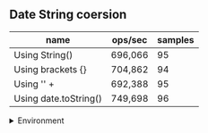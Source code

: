 ## Date String coersion

|name|ops/sec|samples|
|-|-|-|
|Using String()|696,066|95|
|Using brackets {}|704,862|94|
|Using '' + |692,388|95|
|Using date.toString()|749,698|96|


<details>
<summary>Environment</summary>

* __Machine:__ linux x64 | 2 vCPUs | 6.8GB Mem
* __Run:__ Tue Oct 10 2023 20:45:08 GMT+0000 (Coordinated Universal Time)
</details>

<!--
{"environment":{"platform":"linux","arch":"x64","cpus":2,"totalMemory":6.759754180908203},"benchmarks":"[{\"timeStamp\":1696970692525,\"currentTarget\":{\"0\":{\"name\":\"Using String()\",\"options\":{\"async\":false,\"defer\":false,\"delay\":0.005,\"initCount\":1,\"maxTime\":5,\"minSamples\":5,\"minTime\":0.05},\"async\":false,\"defer\":false,\"delay\":0.005,\"initCount\":1,\"maxTime\":5,\"minSamples\":5,\"minTime\":0.05,\"id\":1,\"stats\":{\"moe\":1.0708579477349236e-8,\"rme\":0.7453882673938045,\"sem\":5.463560957831243e-9,\"deviation\":5.32522050463086e-8,\"mean\":0.0000014366444906345253,\"sample\":[0.0000014351905411550705,0.0000014315354138244657,0.0000014430891314233742,0.0000014396159049567987,0.0000014382914108685766,0.00000142781207366985,0.0000014237192473851752,0.0000014240177069122328,0.0000014232727685025085,0.0000014184114345644717,0.000001431850222511976,0.0000014253306783072083,0.0000014418279996598543,0.0000014321280081634966,0.000001425061396298081,0.0000014177651577425664,0.0000014387354516851385,0.0000014299312055330369,0.0000014301381274979448,0.0000014270172623940588,0.0000014227143626520025,0.0000014278308058618443,0.0000014296789308086963,0.000001424517134839423,0.000001422121913886448,0.0000014212176932452734,0.0000014217534227160633,0.0000014280745485983163,0.0000014276550355735706,0.0000014201575441480767,0.0000014293458423020279,0.0000014279637192704205,0.0000014227325252067521,0.0000014308865979381444,0.0000014276209924096523,0.000001425907499716778,0.0000014255166251274499,0.0000014228854650504134,0.0000014335262829953552,0.0000014343844737736489,0.0000014268138099014388,0.0000014362735640648011,0.0000014289266738416224,0.0000014240127166647784,0.0000014253495525093464,0.0000014201239945621389,0.000001420769768890903,0.0000014295441259771155,0.0000014268817831652885,0.0000014300709187719497,0.0000014398648748159058,0.0000014272445338166987,0.0000014302411351535062,0.000001429091254106718,0.000001425046788263283,0.0000014261400532457233,0.000001429309334994902,0.0000014268962558060498,0.0000014289553075790188,0.000001423307777274272,0.0000014215489407499718,0.0000014224609436954797,0.0000014237439673728334,0.0000014223929704316302,0.0000014445214399003059,0.0000014331527132661153,0.0000014243670273025943,0.000001428530474679959,0.0000014409046108530643,0.0000014884611136286394,0.0000014911574430723916,0.000001430430922170613,0.0000014226422057324119,0.0000014271086722555795,0.0000014357981674726394,0.0000014278288227142898,0.0000014259114278442352,0.0000014348168321031645,0.0000019283820876106446,0.0000014275686490766664,0.0000014209652159158395,0.000001421593026215322,0.0000014364514295410197,0.0000014516124261191707,0.0000014264572268883799,0.0000014284412995532431,0.0000014343114290561556,0.0000014276241305208393,0.0000014229557201832268,0.0000014245872589492732,0.000001431848583385172,0.000001452772945767121,0.0000014434559463891874,0.0000014363444834021376,0.0000015339792738788667],\"variance\":2.8357973422940956e-15},\"times\":{\"cycle\":0.05080836905578062,\"elapsed\":5.549,\"period\":0.0000014366444906345253,\"timeStamp\":1696970686975},\"running\":false,\"count\":35366,\"cycles\":7,\"hz\":696066.428764383},\"1\":{\"name\":\"Using brackets {}\",\"options\":{\"async\":false,\"defer\":false,\"delay\":0.005,\"initCount\":1,\"maxTime\":5,\"minSamples\":5,\"minTime\":0.05},\"async\":false,\"defer\":false,\"delay\":0.005,\"initCount\":1,\"maxTime\":5,\"minSamples\":5,\"minTime\":0.05,\"id\":2,\"stats\":{\"moe\":3.1601419676856137e-9,\"rme\":0.22274630148785157,\"sem\":1.6123173304518437e-9,\"deviation\":1.563199649318934e-8,\"mean\":0.0000014187180422647627,\"sample\":[0.000001434353099344947,0.0000014263697962672744,0.0000014230459926752406,0.000001420363058228998,0.0000014242953648775225,0.0000014255792108612643,0.00000142099988686183,0.0000014246175364163484,0.0000014468381841323716,0.0000014204369961815869,0.0000014200042426813746,0.0000014331595813887709,0.0000014206972422571066,0.0000014191189082166597,0.0000014196874558054024,0.0000014296168442357968,0.0000014124040986141176,0.0000014202219379866755,0.0000014186504933516993,0.0000014215713040789362,0.0000014189316054310854,0.0000014175429117589181,0.0000014122045090377533,0.0000014109141764821634,0.0000014144562449048434,0.0000014167248474966969,0.0000014085865403536388,0.0000014155413656424815,0.0000014131687515812555,0.000001413801253759874,0.0000014114511286649987,0.0000014082548280999634,0.0000014168541590532146,0.0000014139895988530627,0.0000014079371714502573,0.0000014168738650099794,0.000001415293958901414,0.00000141126278357181,0.0000014071837629662946,0.0000014215235150254408,0.0000014354415989655076,0.0000014194966688218595,0.000001413317712872122,0.0000014152686869254772,0.0000014109366654485144,0.0000014133739352879993,0.0000014125502768953982,0.0000014192661569167628,0.000001419662524948697,0.0000014207616731790964,0.0000014101748517133781,0.0000014210793298288028,0.0000014199998594439602,0.0000014180404520282236,0.0000014175822674500323,0.000001412274758946392,0.0000014111727995951987,0.0000014101354679110562,0.0000014199942372023726,0.0000014172393107131812,0.0000014115438956511962,0.0000014108944986366063,0.000001406287015433053,0.000001418220098782062,0.0000014143136611101758,0.0000014125316270977157,0.000001420249087949711,0.000001555032497053376,0.000001411574647808273,0.0000014133819385979682,0.0000014151162934276251,0.0000014216382387607341,0.0000014177093506201942,0.0000014178777291350958,0.000001407171521580513,0.000001421885193915923,0.0000014180292978615927,0.0000014290750687545602,0.000001416884267834091,0.000001417639192905652,0.000001418702783858113,0.0000014155596901835325,0.0000014161237582084526,0.00000141422105292698,0.0000014181106808104619,0.000001421091008587304,0.0000014135699893360275,0.0000014079853510692035,0.0000014139965482404446,0.0000014142322781613066,0.0000014152622214738733,0.0000014128122579558849,0.0000014149619183925463,0.0000014135138631643935],\"variance\":2.443593143630839e-16},\"times\":{\"cycle\":0.05055459871806255,\"elapsed\":5.417,\"period\":0.0000014187180422647627,\"timeStamp\":1696970692538},\"running\":false,\"count\":35634,\"cycles\":3,\"hz\":704861.6921820883},\"2\":{\"name\":\"Using '' + \",\"options\":{\"async\":false,\"defer\":false,\"delay\":0.005,\"initCount\":1,\"maxTime\":5,\"minSamples\":5,\"minTime\":0.05},\"async\":false,\"defer\":false,\"delay\":0.005,\"initCount\":1,\"maxTime\":5,\"minSamples\":5,\"minTime\":0.05,\"id\":3,\"stats\":{\"moe\":1.1116858816836744e-8,\"rme\":0.7697180061710795,\"sem\":5.6718667432840536e-9,\"deviation\":5.5282518697951044e-8,\"mean\":0.0000014442768296582998,\"sample\":[0.0000014209732652192421,0.0000014259907194550874,0.0000014241970200085144,0.0000014197780332056196,0.0000014207855825173834,0.0000014210949340144742,0.0000014228659287640132,0.0000014310567617425854,0.0000014259086892488956,0.0000014324936841509006,0.0000014198051716324911,0.000001431819587628866,0.0000014182075030299613,0.0000014175000140928435,0.0000014139683192874657,0.000001428797006680008,0.0000014244281405902084,0.0000014249862171989064,0.0000014227933707263452,0.0000014183794075368529,0.000001420132613658784,0.000001433867668198089,0.0000014237827165365429,0.0000014105380647707095,0.0000014271002001183798,0.000001417359113841991,0.000001416837650441106,0.000001414241692268666,0.000001424955241128555,0.000001413063530539192,0.000001423424730122044,0.0000014201185208151299,0.0000014283319146537389,0.0000014376981594746186,0.0000014546182530511007,0.0000014537332224696298,0.0000014524084669804674,0.0000014586855041010174,0.0000014534147242030497,0.0000014542856619408664,0.0000014510273401166888,0.0000014503057865216043,0.0000014627612108571267,0.000001450311423659066,0.0000014475576538233884,0.000001444538938527016,0.0000014485920685475916,0.0000014584797485836693,0.0000014493361988782097,0.0000014508131570788354,0.0000014526424081851237,0.0000014455733532512192,0.000001433924039572705,0.0000014370526790495787,0.0000014333772372389302,0.0000014443867076298656,0.0000014300935764818625,0.0000014526734124411623,0.000001432562642690042,0.0000014415089207700328,0.0000014392596465514812,0.0000014324161053017279,0.0000014437609571859409,0.0000014299948983905974,0.0000014499929253924856,0.0000014417315876997661,0.0000019430574988021083,0.000001445195665041292,0.0000014402067138307169,0.0000014407563629189098,0.0000014249664872177908,0.0000014526593195975083,0.000001440973364525494,0.0000014456212689196426,0.0000014365481552467657,0.000001445280222103216,0.0000014405055103018687,0.0000014566842921164634,0.000001435496829110178,0.0000014414666422390708,0.0000014446206770202092,0.0000014393893288987851,0.0000014318467262324192,0.0000014341636461005102,0.0000014341974407395925,0.0000014348288283209787,0.0000014401869838496013,0.0000014782691733137914,0.0000014843179345528342,0.0000015061931283294343,0.0000014794586375038755,0.000001541577919332563,0.0000014464189238704585,0.0000014381773161588546,0.0000014241321908734743],\"variance\":3.056156873589307e-15},\"times\":{\"cycle\":0.05124149763944682,\"elapsed\":5.39,\"period\":0.0000014442768296582998,\"timeStamp\":1696970697955},\"running\":false,\"count\":35479,\"cycles\":5,\"hz\":692388.037711987},\"3\":{\"name\":\"Using date.toString()\",\"options\":{\"async\":false,\"defer\":false,\"delay\":0.005,\"initCount\":1,\"maxTime\":5,\"minSamples\":5,\"minTime\":0.05},\"async\":false,\"defer\":false,\"delay\":0.005,\"initCount\":1,\"maxTime\":5,\"minSamples\":5,\"minTime\":0.05,\"id\":4,\"stats\":{\"moe\":2.0893111306688115e-9,\"rme\":0.1566352727259203,\"sem\":1.065975066667761e-9,\"deviation\":1.0444379967461179e-8,\"mean\":0.0000013338701394063895,\"sample\":[0.0000013359974368459994,0.0000013335706626521933,0.0000013211863560732114,0.0000013339985209835458,0.0000013227446583736102,0.0000013303933919657714,0.000001327718774713977,0.0000013183550113354773,0.0000013386168081404545,0.0000013282908472610323,0.0000013405543839299837,0.0000013745349290873622,0.0000013847633784994991,0.0000013326010175568093,0.0000013375623451257448,0.0000013261423261454105,0.0000013457740812990983,0.0000013337615013376697,0.0000013241668677542885,0.0000013479514766825788,0.0000013322192204794628,0.0000013421679431359178,0.0000013288671247967267,0.0000013416407438493416,0.0000013315110161044957,0.0000013441298851177673,0.00000133275691129413,0.0000013426190788438335,0.0000013233931175575722,0.0000013236737659340083,0.0000013266507632586686,0.0000013206914966164822,0.0000013339188480302156,0.0000013230967318889996,0.0000013358099984262709,0.0000013290428841210724,0.0000013414807218171327,0.0000013231963751770445,0.000001340790903845145,0.0000013291162985888894,0.0000013410899386245607,0.0000013338585479725121,0.0000013456223312175419,0.0000013247937365577296,0.00000133874767874941,0.0000013231828935634476,0.0000013435601951424225,0.000001328509914494046,0.0000013410815191732675,0.0000013281794313591774,0.0000013396363111787233,0.0000013383720558149295,0.000001347830299533127,0.0000013247407543408698,0.000001339581230656245,0.000001322049651156691,0.0000013430408645019148,0.00000132901613072444,0.000001345983764360279,0.000001324040444840791,0.0000013355340450086555,0.0000013250161831820805,0.0000013351825788176047,0.0000013166831558516497,0.0000013323183916487436,0.0000013206201542254628,0.000001332391806116561,0.0000013228785081047056,0.0000013400900697686618,0.0000013254305985416777,0.0000013449922887268532,0.000001327945968630331,0.000001337039631747364,0.0000013268968158212244,0.00000132523385616115,0.0000013376533861406913,0.0000013315078948748886,0.000001341629727744846,0.0000013330055867387086,0.0000013425713423910193,0.0000013275840109111891,0.0000013411156428683838,0.0000013343800031474584,0.0000013480952106174265,0.00000132980299533127,0.0000013398330273304306,0.0000013256246655825421,0.000001336543880816241,0.0000013227656979489063,0.000001335631117872318,0.0000013198805014950426,0.0000013449582174893773,0.0000013259053401877984,0.0000013370370088653412,0.0000013235473167916908,0.0000013358304569060484],\"variance\":1.0908507290470437e-16},\"times\":{\"cycle\":0.050855132935008006,\"elapsed\":5.462,\"period\":0.0000013338701394063895,\"timeStamp\":1696970703345},\"running\":false,\"count\":38126,\"cycles\":6,\"hz\":749698.1681028025},\"options\":{},\"events\":{\"start\":[null],\"cycle\":[null,null],\"complete\":[null,null]},\"length\":4,\"running\":false},\"type\":\"cycle\",\"target\":{\"name\":\"Using String()\",\"options\":{\"async\":false,\"defer\":false,\"delay\":0.005,\"initCount\":1,\"maxTime\":5,\"minSamples\":5,\"minTime\":0.05},\"async\":false,\"defer\":false,\"delay\":0.005,\"initCount\":1,\"maxTime\":5,\"minSamples\":5,\"minTime\":0.05,\"id\":1,\"stats\":{\"moe\":1.0708579477349236e-8,\"rme\":0.7453882673938045,\"sem\":5.463560957831243e-9,\"deviation\":5.32522050463086e-8,\"mean\":0.0000014366444906345253,\"sample\":[0.0000014351905411550705,0.0000014315354138244657,0.0000014430891314233742,0.0000014396159049567987,0.0000014382914108685766,0.00000142781207366985,0.0000014237192473851752,0.0000014240177069122328,0.0000014232727685025085,0.0000014184114345644717,0.000001431850222511976,0.0000014253306783072083,0.0000014418279996598543,0.0000014321280081634966,0.000001425061396298081,0.0000014177651577425664,0.0000014387354516851385,0.0000014299312055330369,0.0000014301381274979448,0.0000014270172623940588,0.0000014227143626520025,0.0000014278308058618443,0.0000014296789308086963,0.000001424517134839423,0.000001422121913886448,0.0000014212176932452734,0.0000014217534227160633,0.0000014280745485983163,0.0000014276550355735706,0.0000014201575441480767,0.0000014293458423020279,0.0000014279637192704205,0.0000014227325252067521,0.0000014308865979381444,0.0000014276209924096523,0.000001425907499716778,0.0000014255166251274499,0.0000014228854650504134,0.0000014335262829953552,0.0000014343844737736489,0.0000014268138099014388,0.0000014362735640648011,0.0000014289266738416224,0.0000014240127166647784,0.0000014253495525093464,0.0000014201239945621389,0.000001420769768890903,0.0000014295441259771155,0.0000014268817831652885,0.0000014300709187719497,0.0000014398648748159058,0.0000014272445338166987,0.0000014302411351535062,0.000001429091254106718,0.000001425046788263283,0.0000014261400532457233,0.000001429309334994902,0.0000014268962558060498,0.0000014289553075790188,0.000001423307777274272,0.0000014215489407499718,0.0000014224609436954797,0.0000014237439673728334,0.0000014223929704316302,0.0000014445214399003059,0.0000014331527132661153,0.0000014243670273025943,0.000001428530474679959,0.0000014409046108530643,0.0000014884611136286394,0.0000014911574430723916,0.000001430430922170613,0.0000014226422057324119,0.0000014271086722555795,0.0000014357981674726394,0.0000014278288227142898,0.0000014259114278442352,0.0000014348168321031645,0.0000019283820876106446,0.0000014275686490766664,0.0000014209652159158395,0.000001421593026215322,0.0000014364514295410197,0.0000014516124261191707,0.0000014264572268883799,0.0000014284412995532431,0.0000014343114290561556,0.0000014276241305208393,0.0000014229557201832268,0.0000014245872589492732,0.000001431848583385172,0.000001452772945767121,0.0000014434559463891874,0.0000014363444834021376,0.0000015339792738788667],\"variance\":2.8357973422940956e-15},\"times\":{\"cycle\":0.05080836905578062,\"elapsed\":5.549,\"period\":0.0000014366444906345253,\"timeStamp\":1696970686975},\"running\":false,\"count\":35366,\"cycles\":7,\"hz\":696066.428764383},\"aborted\":false},{\"timeStamp\":1696970697955,\"currentTarget\":{\"0\":{\"name\":\"Using String()\",\"options\":{\"async\":false,\"defer\":false,\"delay\":0.005,\"initCount\":1,\"maxTime\":5,\"minSamples\":5,\"minTime\":0.05},\"async\":false,\"defer\":false,\"delay\":0.005,\"initCount\":1,\"maxTime\":5,\"minSamples\":5,\"minTime\":0.05,\"id\":1,\"stats\":{\"moe\":1.0708579477349236e-8,\"rme\":0.7453882673938045,\"sem\":5.463560957831243e-9,\"deviation\":5.32522050463086e-8,\"mean\":0.0000014366444906345253,\"sample\":[0.0000014351905411550705,0.0000014315354138244657,0.0000014430891314233742,0.0000014396159049567987,0.0000014382914108685766,0.00000142781207366985,0.0000014237192473851752,0.0000014240177069122328,0.0000014232727685025085,0.0000014184114345644717,0.000001431850222511976,0.0000014253306783072083,0.0000014418279996598543,0.0000014321280081634966,0.000001425061396298081,0.0000014177651577425664,0.0000014387354516851385,0.0000014299312055330369,0.0000014301381274979448,0.0000014270172623940588,0.0000014227143626520025,0.0000014278308058618443,0.0000014296789308086963,0.000001424517134839423,0.000001422121913886448,0.0000014212176932452734,0.0000014217534227160633,0.0000014280745485983163,0.0000014276550355735706,0.0000014201575441480767,0.0000014293458423020279,0.0000014279637192704205,0.0000014227325252067521,0.0000014308865979381444,0.0000014276209924096523,0.000001425907499716778,0.0000014255166251274499,0.0000014228854650504134,0.0000014335262829953552,0.0000014343844737736489,0.0000014268138099014388,0.0000014362735640648011,0.0000014289266738416224,0.0000014240127166647784,0.0000014253495525093464,0.0000014201239945621389,0.000001420769768890903,0.0000014295441259771155,0.0000014268817831652885,0.0000014300709187719497,0.0000014398648748159058,0.0000014272445338166987,0.0000014302411351535062,0.000001429091254106718,0.000001425046788263283,0.0000014261400532457233,0.000001429309334994902,0.0000014268962558060498,0.0000014289553075790188,0.000001423307777274272,0.0000014215489407499718,0.0000014224609436954797,0.0000014237439673728334,0.0000014223929704316302,0.0000014445214399003059,0.0000014331527132661153,0.0000014243670273025943,0.000001428530474679959,0.0000014409046108530643,0.0000014884611136286394,0.0000014911574430723916,0.000001430430922170613,0.0000014226422057324119,0.0000014271086722555795,0.0000014357981674726394,0.0000014278288227142898,0.0000014259114278442352,0.0000014348168321031645,0.0000019283820876106446,0.0000014275686490766664,0.0000014209652159158395,0.000001421593026215322,0.0000014364514295410197,0.0000014516124261191707,0.0000014264572268883799,0.0000014284412995532431,0.0000014343114290561556,0.0000014276241305208393,0.0000014229557201832268,0.0000014245872589492732,0.000001431848583385172,0.000001452772945767121,0.0000014434559463891874,0.0000014363444834021376,0.0000015339792738788667],\"variance\":2.8357973422940956e-15},\"times\":{\"cycle\":0.05080836905578062,\"elapsed\":5.549,\"period\":0.0000014366444906345253,\"timeStamp\":1696970686975},\"running\":false,\"count\":35366,\"cycles\":7,\"hz\":696066.428764383},\"1\":{\"name\":\"Using brackets {}\",\"options\":{\"async\":false,\"defer\":false,\"delay\":0.005,\"initCount\":1,\"maxTime\":5,\"minSamples\":5,\"minTime\":0.05},\"async\":false,\"defer\":false,\"delay\":0.005,\"initCount\":1,\"maxTime\":5,\"minSamples\":5,\"minTime\":0.05,\"id\":2,\"stats\":{\"moe\":3.1601419676856137e-9,\"rme\":0.22274630148785157,\"sem\":1.6123173304518437e-9,\"deviation\":1.563199649318934e-8,\"mean\":0.0000014187180422647627,\"sample\":[0.000001434353099344947,0.0000014263697962672744,0.0000014230459926752406,0.000001420363058228998,0.0000014242953648775225,0.0000014255792108612643,0.00000142099988686183,0.0000014246175364163484,0.0000014468381841323716,0.0000014204369961815869,0.0000014200042426813746,0.0000014331595813887709,0.0000014206972422571066,0.0000014191189082166597,0.0000014196874558054024,0.0000014296168442357968,0.0000014124040986141176,0.0000014202219379866755,0.0000014186504933516993,0.0000014215713040789362,0.0000014189316054310854,0.0000014175429117589181,0.0000014122045090377533,0.0000014109141764821634,0.0000014144562449048434,0.0000014167248474966969,0.0000014085865403536388,0.0000014155413656424815,0.0000014131687515812555,0.000001413801253759874,0.0000014114511286649987,0.0000014082548280999634,0.0000014168541590532146,0.0000014139895988530627,0.0000014079371714502573,0.0000014168738650099794,0.000001415293958901414,0.00000141126278357181,0.0000014071837629662946,0.0000014215235150254408,0.0000014354415989655076,0.0000014194966688218595,0.000001413317712872122,0.0000014152686869254772,0.0000014109366654485144,0.0000014133739352879993,0.0000014125502768953982,0.0000014192661569167628,0.000001419662524948697,0.0000014207616731790964,0.0000014101748517133781,0.0000014210793298288028,0.0000014199998594439602,0.0000014180404520282236,0.0000014175822674500323,0.000001412274758946392,0.0000014111727995951987,0.0000014101354679110562,0.0000014199942372023726,0.0000014172393107131812,0.0000014115438956511962,0.0000014108944986366063,0.000001406287015433053,0.000001418220098782062,0.0000014143136611101758,0.0000014125316270977157,0.000001420249087949711,0.000001555032497053376,0.000001411574647808273,0.0000014133819385979682,0.0000014151162934276251,0.0000014216382387607341,0.0000014177093506201942,0.0000014178777291350958,0.000001407171521580513,0.000001421885193915923,0.0000014180292978615927,0.0000014290750687545602,0.000001416884267834091,0.000001417639192905652,0.000001418702783858113,0.0000014155596901835325,0.0000014161237582084526,0.00000141422105292698,0.0000014181106808104619,0.000001421091008587304,0.0000014135699893360275,0.0000014079853510692035,0.0000014139965482404446,0.0000014142322781613066,0.0000014152622214738733,0.0000014128122579558849,0.0000014149619183925463,0.0000014135138631643935],\"variance\":2.443593143630839e-16},\"times\":{\"cycle\":0.05055459871806255,\"elapsed\":5.417,\"period\":0.0000014187180422647627,\"timeStamp\":1696970692538},\"running\":false,\"count\":35634,\"cycles\":3,\"hz\":704861.6921820883},\"2\":{\"name\":\"Using '' + \",\"options\":{\"async\":false,\"defer\":false,\"delay\":0.005,\"initCount\":1,\"maxTime\":5,\"minSamples\":5,\"minTime\":0.05},\"async\":false,\"defer\":false,\"delay\":0.005,\"initCount\":1,\"maxTime\":5,\"minSamples\":5,\"minTime\":0.05,\"id\":3,\"stats\":{\"moe\":1.1116858816836744e-8,\"rme\":0.7697180061710795,\"sem\":5.6718667432840536e-9,\"deviation\":5.5282518697951044e-8,\"mean\":0.0000014442768296582998,\"sample\":[0.0000014209732652192421,0.0000014259907194550874,0.0000014241970200085144,0.0000014197780332056196,0.0000014207855825173834,0.0000014210949340144742,0.0000014228659287640132,0.0000014310567617425854,0.0000014259086892488956,0.0000014324936841509006,0.0000014198051716324911,0.000001431819587628866,0.0000014182075030299613,0.0000014175000140928435,0.0000014139683192874657,0.000001428797006680008,0.0000014244281405902084,0.0000014249862171989064,0.0000014227933707263452,0.0000014183794075368529,0.000001420132613658784,0.000001433867668198089,0.0000014237827165365429,0.0000014105380647707095,0.0000014271002001183798,0.000001417359113841991,0.000001416837650441106,0.000001414241692268666,0.000001424955241128555,0.000001413063530539192,0.000001423424730122044,0.0000014201185208151299,0.0000014283319146537389,0.0000014376981594746186,0.0000014546182530511007,0.0000014537332224696298,0.0000014524084669804674,0.0000014586855041010174,0.0000014534147242030497,0.0000014542856619408664,0.0000014510273401166888,0.0000014503057865216043,0.0000014627612108571267,0.000001450311423659066,0.0000014475576538233884,0.000001444538938527016,0.0000014485920685475916,0.0000014584797485836693,0.0000014493361988782097,0.0000014508131570788354,0.0000014526424081851237,0.0000014455733532512192,0.000001433924039572705,0.0000014370526790495787,0.0000014333772372389302,0.0000014443867076298656,0.0000014300935764818625,0.0000014526734124411623,0.000001432562642690042,0.0000014415089207700328,0.0000014392596465514812,0.0000014324161053017279,0.0000014437609571859409,0.0000014299948983905974,0.0000014499929253924856,0.0000014417315876997661,0.0000019430574988021083,0.000001445195665041292,0.0000014402067138307169,0.0000014407563629189098,0.0000014249664872177908,0.0000014526593195975083,0.000001440973364525494,0.0000014456212689196426,0.0000014365481552467657,0.000001445280222103216,0.0000014405055103018687,0.0000014566842921164634,0.000001435496829110178,0.0000014414666422390708,0.0000014446206770202092,0.0000014393893288987851,0.0000014318467262324192,0.0000014341636461005102,0.0000014341974407395925,0.0000014348288283209787,0.0000014401869838496013,0.0000014782691733137914,0.0000014843179345528342,0.0000015061931283294343,0.0000014794586375038755,0.000001541577919332563,0.0000014464189238704585,0.0000014381773161588546,0.0000014241321908734743],\"variance\":3.056156873589307e-15},\"times\":{\"cycle\":0.05124149763944682,\"elapsed\":5.39,\"period\":0.0000014442768296582998,\"timeStamp\":1696970697955},\"running\":false,\"count\":35479,\"cycles\":5,\"hz\":692388.037711987},\"3\":{\"name\":\"Using date.toString()\",\"options\":{\"async\":false,\"defer\":false,\"delay\":0.005,\"initCount\":1,\"maxTime\":5,\"minSamples\":5,\"minTime\":0.05},\"async\":false,\"defer\":false,\"delay\":0.005,\"initCount\":1,\"maxTime\":5,\"minSamples\":5,\"minTime\":0.05,\"id\":4,\"stats\":{\"moe\":2.0893111306688115e-9,\"rme\":0.1566352727259203,\"sem\":1.065975066667761e-9,\"deviation\":1.0444379967461179e-8,\"mean\":0.0000013338701394063895,\"sample\":[0.0000013359974368459994,0.0000013335706626521933,0.0000013211863560732114,0.0000013339985209835458,0.0000013227446583736102,0.0000013303933919657714,0.000001327718774713977,0.0000013183550113354773,0.0000013386168081404545,0.0000013282908472610323,0.0000013405543839299837,0.0000013745349290873622,0.0000013847633784994991,0.0000013326010175568093,0.0000013375623451257448,0.0000013261423261454105,0.0000013457740812990983,0.0000013337615013376697,0.0000013241668677542885,0.0000013479514766825788,0.0000013322192204794628,0.0000013421679431359178,0.0000013288671247967267,0.0000013416407438493416,0.0000013315110161044957,0.0000013441298851177673,0.00000133275691129413,0.0000013426190788438335,0.0000013233931175575722,0.0000013236737659340083,0.0000013266507632586686,0.0000013206914966164822,0.0000013339188480302156,0.0000013230967318889996,0.0000013358099984262709,0.0000013290428841210724,0.0000013414807218171327,0.0000013231963751770445,0.000001340790903845145,0.0000013291162985888894,0.0000013410899386245607,0.0000013338585479725121,0.0000013456223312175419,0.0000013247937365577296,0.00000133874767874941,0.0000013231828935634476,0.0000013435601951424225,0.000001328509914494046,0.0000013410815191732675,0.0000013281794313591774,0.0000013396363111787233,0.0000013383720558149295,0.000001347830299533127,0.0000013247407543408698,0.000001339581230656245,0.000001322049651156691,0.0000013430408645019148,0.00000132901613072444,0.000001345983764360279,0.000001324040444840791,0.0000013355340450086555,0.0000013250161831820805,0.0000013351825788176047,0.0000013166831558516497,0.0000013323183916487436,0.0000013206201542254628,0.000001332391806116561,0.0000013228785081047056,0.0000013400900697686618,0.0000013254305985416777,0.0000013449922887268532,0.000001327945968630331,0.000001337039631747364,0.0000013268968158212244,0.00000132523385616115,0.0000013376533861406913,0.0000013315078948748886,0.000001341629727744846,0.0000013330055867387086,0.0000013425713423910193,0.0000013275840109111891,0.0000013411156428683838,0.0000013343800031474584,0.0000013480952106174265,0.00000132980299533127,0.0000013398330273304306,0.0000013256246655825421,0.000001336543880816241,0.0000013227656979489063,0.000001335631117872318,0.0000013198805014950426,0.0000013449582174893773,0.0000013259053401877984,0.0000013370370088653412,0.0000013235473167916908,0.0000013358304569060484],\"variance\":1.0908507290470437e-16},\"times\":{\"cycle\":0.050855132935008006,\"elapsed\":5.462,\"period\":0.0000013338701394063895,\"timeStamp\":1696970703345},\"running\":false,\"count\":38126,\"cycles\":6,\"hz\":749698.1681028025},\"options\":{},\"events\":{\"start\":[null],\"cycle\":[null,null],\"complete\":[null,null]},\"length\":4,\"running\":false},\"type\":\"cycle\",\"target\":{\"name\":\"Using brackets {}\",\"options\":{\"async\":false,\"defer\":false,\"delay\":0.005,\"initCount\":1,\"maxTime\":5,\"minSamples\":5,\"minTime\":0.05},\"async\":false,\"defer\":false,\"delay\":0.005,\"initCount\":1,\"maxTime\":5,\"minSamples\":5,\"minTime\":0.05,\"id\":2,\"stats\":{\"moe\":3.1601419676856137e-9,\"rme\":0.22274630148785157,\"sem\":1.6123173304518437e-9,\"deviation\":1.563199649318934e-8,\"mean\":0.0000014187180422647627,\"sample\":[0.000001434353099344947,0.0000014263697962672744,0.0000014230459926752406,0.000001420363058228998,0.0000014242953648775225,0.0000014255792108612643,0.00000142099988686183,0.0000014246175364163484,0.0000014468381841323716,0.0000014204369961815869,0.0000014200042426813746,0.0000014331595813887709,0.0000014206972422571066,0.0000014191189082166597,0.0000014196874558054024,0.0000014296168442357968,0.0000014124040986141176,0.0000014202219379866755,0.0000014186504933516993,0.0000014215713040789362,0.0000014189316054310854,0.0000014175429117589181,0.0000014122045090377533,0.0000014109141764821634,0.0000014144562449048434,0.0000014167248474966969,0.0000014085865403536388,0.0000014155413656424815,0.0000014131687515812555,0.000001413801253759874,0.0000014114511286649987,0.0000014082548280999634,0.0000014168541590532146,0.0000014139895988530627,0.0000014079371714502573,0.0000014168738650099794,0.000001415293958901414,0.00000141126278357181,0.0000014071837629662946,0.0000014215235150254408,0.0000014354415989655076,0.0000014194966688218595,0.000001413317712872122,0.0000014152686869254772,0.0000014109366654485144,0.0000014133739352879993,0.0000014125502768953982,0.0000014192661569167628,0.000001419662524948697,0.0000014207616731790964,0.0000014101748517133781,0.0000014210793298288028,0.0000014199998594439602,0.0000014180404520282236,0.0000014175822674500323,0.000001412274758946392,0.0000014111727995951987,0.0000014101354679110562,0.0000014199942372023726,0.0000014172393107131812,0.0000014115438956511962,0.0000014108944986366063,0.000001406287015433053,0.000001418220098782062,0.0000014143136611101758,0.0000014125316270977157,0.000001420249087949711,0.000001555032497053376,0.000001411574647808273,0.0000014133819385979682,0.0000014151162934276251,0.0000014216382387607341,0.0000014177093506201942,0.0000014178777291350958,0.000001407171521580513,0.000001421885193915923,0.0000014180292978615927,0.0000014290750687545602,0.000001416884267834091,0.000001417639192905652,0.000001418702783858113,0.0000014155596901835325,0.0000014161237582084526,0.00000141422105292698,0.0000014181106808104619,0.000001421091008587304,0.0000014135699893360275,0.0000014079853510692035,0.0000014139965482404446,0.0000014142322781613066,0.0000014152622214738733,0.0000014128122579558849,0.0000014149619183925463,0.0000014135138631643935],\"variance\":2.443593143630839e-16},\"times\":{\"cycle\":0.05055459871806255,\"elapsed\":5.417,\"period\":0.0000014187180422647627,\"timeStamp\":1696970692538},\"running\":false,\"count\":35634,\"cycles\":3,\"hz\":704861.6921820883},\"aborted\":false},{\"timeStamp\":1696970703345,\"currentTarget\":{\"0\":{\"name\":\"Using String()\",\"options\":{\"async\":false,\"defer\":false,\"delay\":0.005,\"initCount\":1,\"maxTime\":5,\"minSamples\":5,\"minTime\":0.05},\"async\":false,\"defer\":false,\"delay\":0.005,\"initCount\":1,\"maxTime\":5,\"minSamples\":5,\"minTime\":0.05,\"id\":1,\"stats\":{\"moe\":1.0708579477349236e-8,\"rme\":0.7453882673938045,\"sem\":5.463560957831243e-9,\"deviation\":5.32522050463086e-8,\"mean\":0.0000014366444906345253,\"sample\":[0.0000014351905411550705,0.0000014315354138244657,0.0000014430891314233742,0.0000014396159049567987,0.0000014382914108685766,0.00000142781207366985,0.0000014237192473851752,0.0000014240177069122328,0.0000014232727685025085,0.0000014184114345644717,0.000001431850222511976,0.0000014253306783072083,0.0000014418279996598543,0.0000014321280081634966,0.000001425061396298081,0.0000014177651577425664,0.0000014387354516851385,0.0000014299312055330369,0.0000014301381274979448,0.0000014270172623940588,0.0000014227143626520025,0.0000014278308058618443,0.0000014296789308086963,0.000001424517134839423,0.000001422121913886448,0.0000014212176932452734,0.0000014217534227160633,0.0000014280745485983163,0.0000014276550355735706,0.0000014201575441480767,0.0000014293458423020279,0.0000014279637192704205,0.0000014227325252067521,0.0000014308865979381444,0.0000014276209924096523,0.000001425907499716778,0.0000014255166251274499,0.0000014228854650504134,0.0000014335262829953552,0.0000014343844737736489,0.0000014268138099014388,0.0000014362735640648011,0.0000014289266738416224,0.0000014240127166647784,0.0000014253495525093464,0.0000014201239945621389,0.000001420769768890903,0.0000014295441259771155,0.0000014268817831652885,0.0000014300709187719497,0.0000014398648748159058,0.0000014272445338166987,0.0000014302411351535062,0.000001429091254106718,0.000001425046788263283,0.0000014261400532457233,0.000001429309334994902,0.0000014268962558060498,0.0000014289553075790188,0.000001423307777274272,0.0000014215489407499718,0.0000014224609436954797,0.0000014237439673728334,0.0000014223929704316302,0.0000014445214399003059,0.0000014331527132661153,0.0000014243670273025943,0.000001428530474679959,0.0000014409046108530643,0.0000014884611136286394,0.0000014911574430723916,0.000001430430922170613,0.0000014226422057324119,0.0000014271086722555795,0.0000014357981674726394,0.0000014278288227142898,0.0000014259114278442352,0.0000014348168321031645,0.0000019283820876106446,0.0000014275686490766664,0.0000014209652159158395,0.000001421593026215322,0.0000014364514295410197,0.0000014516124261191707,0.0000014264572268883799,0.0000014284412995532431,0.0000014343114290561556,0.0000014276241305208393,0.0000014229557201832268,0.0000014245872589492732,0.000001431848583385172,0.000001452772945767121,0.0000014434559463891874,0.0000014363444834021376,0.0000015339792738788667],\"variance\":2.8357973422940956e-15},\"times\":{\"cycle\":0.05080836905578062,\"elapsed\":5.549,\"period\":0.0000014366444906345253,\"timeStamp\":1696970686975},\"running\":false,\"count\":35366,\"cycles\":7,\"hz\":696066.428764383},\"1\":{\"name\":\"Using brackets {}\",\"options\":{\"async\":false,\"defer\":false,\"delay\":0.005,\"initCount\":1,\"maxTime\":5,\"minSamples\":5,\"minTime\":0.05},\"async\":false,\"defer\":false,\"delay\":0.005,\"initCount\":1,\"maxTime\":5,\"minSamples\":5,\"minTime\":0.05,\"id\":2,\"stats\":{\"moe\":3.1601419676856137e-9,\"rme\":0.22274630148785157,\"sem\":1.6123173304518437e-9,\"deviation\":1.563199649318934e-8,\"mean\":0.0000014187180422647627,\"sample\":[0.000001434353099344947,0.0000014263697962672744,0.0000014230459926752406,0.000001420363058228998,0.0000014242953648775225,0.0000014255792108612643,0.00000142099988686183,0.0000014246175364163484,0.0000014468381841323716,0.0000014204369961815869,0.0000014200042426813746,0.0000014331595813887709,0.0000014206972422571066,0.0000014191189082166597,0.0000014196874558054024,0.0000014296168442357968,0.0000014124040986141176,0.0000014202219379866755,0.0000014186504933516993,0.0000014215713040789362,0.0000014189316054310854,0.0000014175429117589181,0.0000014122045090377533,0.0000014109141764821634,0.0000014144562449048434,0.0000014167248474966969,0.0000014085865403536388,0.0000014155413656424815,0.0000014131687515812555,0.000001413801253759874,0.0000014114511286649987,0.0000014082548280999634,0.0000014168541590532146,0.0000014139895988530627,0.0000014079371714502573,0.0000014168738650099794,0.000001415293958901414,0.00000141126278357181,0.0000014071837629662946,0.0000014215235150254408,0.0000014354415989655076,0.0000014194966688218595,0.000001413317712872122,0.0000014152686869254772,0.0000014109366654485144,0.0000014133739352879993,0.0000014125502768953982,0.0000014192661569167628,0.000001419662524948697,0.0000014207616731790964,0.0000014101748517133781,0.0000014210793298288028,0.0000014199998594439602,0.0000014180404520282236,0.0000014175822674500323,0.000001412274758946392,0.0000014111727995951987,0.0000014101354679110562,0.0000014199942372023726,0.0000014172393107131812,0.0000014115438956511962,0.0000014108944986366063,0.000001406287015433053,0.000001418220098782062,0.0000014143136611101758,0.0000014125316270977157,0.000001420249087949711,0.000001555032497053376,0.000001411574647808273,0.0000014133819385979682,0.0000014151162934276251,0.0000014216382387607341,0.0000014177093506201942,0.0000014178777291350958,0.000001407171521580513,0.000001421885193915923,0.0000014180292978615927,0.0000014290750687545602,0.000001416884267834091,0.000001417639192905652,0.000001418702783858113,0.0000014155596901835325,0.0000014161237582084526,0.00000141422105292698,0.0000014181106808104619,0.000001421091008587304,0.0000014135699893360275,0.0000014079853510692035,0.0000014139965482404446,0.0000014142322781613066,0.0000014152622214738733,0.0000014128122579558849,0.0000014149619183925463,0.0000014135138631643935],\"variance\":2.443593143630839e-16},\"times\":{\"cycle\":0.05055459871806255,\"elapsed\":5.417,\"period\":0.0000014187180422647627,\"timeStamp\":1696970692538},\"running\":false,\"count\":35634,\"cycles\":3,\"hz\":704861.6921820883},\"2\":{\"name\":\"Using '' + \",\"options\":{\"async\":false,\"defer\":false,\"delay\":0.005,\"initCount\":1,\"maxTime\":5,\"minSamples\":5,\"minTime\":0.05},\"async\":false,\"defer\":false,\"delay\":0.005,\"initCount\":1,\"maxTime\":5,\"minSamples\":5,\"minTime\":0.05,\"id\":3,\"stats\":{\"moe\":1.1116858816836744e-8,\"rme\":0.7697180061710795,\"sem\":5.6718667432840536e-9,\"deviation\":5.5282518697951044e-8,\"mean\":0.0000014442768296582998,\"sample\":[0.0000014209732652192421,0.0000014259907194550874,0.0000014241970200085144,0.0000014197780332056196,0.0000014207855825173834,0.0000014210949340144742,0.0000014228659287640132,0.0000014310567617425854,0.0000014259086892488956,0.0000014324936841509006,0.0000014198051716324911,0.000001431819587628866,0.0000014182075030299613,0.0000014175000140928435,0.0000014139683192874657,0.000001428797006680008,0.0000014244281405902084,0.0000014249862171989064,0.0000014227933707263452,0.0000014183794075368529,0.000001420132613658784,0.000001433867668198089,0.0000014237827165365429,0.0000014105380647707095,0.0000014271002001183798,0.000001417359113841991,0.000001416837650441106,0.000001414241692268666,0.000001424955241128555,0.000001413063530539192,0.000001423424730122044,0.0000014201185208151299,0.0000014283319146537389,0.0000014376981594746186,0.0000014546182530511007,0.0000014537332224696298,0.0000014524084669804674,0.0000014586855041010174,0.0000014534147242030497,0.0000014542856619408664,0.0000014510273401166888,0.0000014503057865216043,0.0000014627612108571267,0.000001450311423659066,0.0000014475576538233884,0.000001444538938527016,0.0000014485920685475916,0.0000014584797485836693,0.0000014493361988782097,0.0000014508131570788354,0.0000014526424081851237,0.0000014455733532512192,0.000001433924039572705,0.0000014370526790495787,0.0000014333772372389302,0.0000014443867076298656,0.0000014300935764818625,0.0000014526734124411623,0.000001432562642690042,0.0000014415089207700328,0.0000014392596465514812,0.0000014324161053017279,0.0000014437609571859409,0.0000014299948983905974,0.0000014499929253924856,0.0000014417315876997661,0.0000019430574988021083,0.000001445195665041292,0.0000014402067138307169,0.0000014407563629189098,0.0000014249664872177908,0.0000014526593195975083,0.000001440973364525494,0.0000014456212689196426,0.0000014365481552467657,0.000001445280222103216,0.0000014405055103018687,0.0000014566842921164634,0.000001435496829110178,0.0000014414666422390708,0.0000014446206770202092,0.0000014393893288987851,0.0000014318467262324192,0.0000014341636461005102,0.0000014341974407395925,0.0000014348288283209787,0.0000014401869838496013,0.0000014782691733137914,0.0000014843179345528342,0.0000015061931283294343,0.0000014794586375038755,0.000001541577919332563,0.0000014464189238704585,0.0000014381773161588546,0.0000014241321908734743],\"variance\":3.056156873589307e-15},\"times\":{\"cycle\":0.05124149763944682,\"elapsed\":5.39,\"period\":0.0000014442768296582998,\"timeStamp\":1696970697955},\"running\":false,\"count\":35479,\"cycles\":5,\"hz\":692388.037711987},\"3\":{\"name\":\"Using date.toString()\",\"options\":{\"async\":false,\"defer\":false,\"delay\":0.005,\"initCount\":1,\"maxTime\":5,\"minSamples\":5,\"minTime\":0.05},\"async\":false,\"defer\":false,\"delay\":0.005,\"initCount\":1,\"maxTime\":5,\"minSamples\":5,\"minTime\":0.05,\"id\":4,\"stats\":{\"moe\":2.0893111306688115e-9,\"rme\":0.1566352727259203,\"sem\":1.065975066667761e-9,\"deviation\":1.0444379967461179e-8,\"mean\":0.0000013338701394063895,\"sample\":[0.0000013359974368459994,0.0000013335706626521933,0.0000013211863560732114,0.0000013339985209835458,0.0000013227446583736102,0.0000013303933919657714,0.000001327718774713977,0.0000013183550113354773,0.0000013386168081404545,0.0000013282908472610323,0.0000013405543839299837,0.0000013745349290873622,0.0000013847633784994991,0.0000013326010175568093,0.0000013375623451257448,0.0000013261423261454105,0.0000013457740812990983,0.0000013337615013376697,0.0000013241668677542885,0.0000013479514766825788,0.0000013322192204794628,0.0000013421679431359178,0.0000013288671247967267,0.0000013416407438493416,0.0000013315110161044957,0.0000013441298851177673,0.00000133275691129413,0.0000013426190788438335,0.0000013233931175575722,0.0000013236737659340083,0.0000013266507632586686,0.0000013206914966164822,0.0000013339188480302156,0.0000013230967318889996,0.0000013358099984262709,0.0000013290428841210724,0.0000013414807218171327,0.0000013231963751770445,0.000001340790903845145,0.0000013291162985888894,0.0000013410899386245607,0.0000013338585479725121,0.0000013456223312175419,0.0000013247937365577296,0.00000133874767874941,0.0000013231828935634476,0.0000013435601951424225,0.000001328509914494046,0.0000013410815191732675,0.0000013281794313591774,0.0000013396363111787233,0.0000013383720558149295,0.000001347830299533127,0.0000013247407543408698,0.000001339581230656245,0.000001322049651156691,0.0000013430408645019148,0.00000132901613072444,0.000001345983764360279,0.000001324040444840791,0.0000013355340450086555,0.0000013250161831820805,0.0000013351825788176047,0.0000013166831558516497,0.0000013323183916487436,0.0000013206201542254628,0.000001332391806116561,0.0000013228785081047056,0.0000013400900697686618,0.0000013254305985416777,0.0000013449922887268532,0.000001327945968630331,0.000001337039631747364,0.0000013268968158212244,0.00000132523385616115,0.0000013376533861406913,0.0000013315078948748886,0.000001341629727744846,0.0000013330055867387086,0.0000013425713423910193,0.0000013275840109111891,0.0000013411156428683838,0.0000013343800031474584,0.0000013480952106174265,0.00000132980299533127,0.0000013398330273304306,0.0000013256246655825421,0.000001336543880816241,0.0000013227656979489063,0.000001335631117872318,0.0000013198805014950426,0.0000013449582174893773,0.0000013259053401877984,0.0000013370370088653412,0.0000013235473167916908,0.0000013358304569060484],\"variance\":1.0908507290470437e-16},\"times\":{\"cycle\":0.050855132935008006,\"elapsed\":5.462,\"period\":0.0000013338701394063895,\"timeStamp\":1696970703345},\"running\":false,\"count\":38126,\"cycles\":6,\"hz\":749698.1681028025},\"options\":{},\"events\":{\"start\":[null],\"cycle\":[null,null],\"complete\":[null,null]},\"length\":4,\"running\":false},\"type\":\"cycle\",\"target\":{\"name\":\"Using '' + \",\"options\":{\"async\":false,\"defer\":false,\"delay\":0.005,\"initCount\":1,\"maxTime\":5,\"minSamples\":5,\"minTime\":0.05},\"async\":false,\"defer\":false,\"delay\":0.005,\"initCount\":1,\"maxTime\":5,\"minSamples\":5,\"minTime\":0.05,\"id\":3,\"stats\":{\"moe\":1.1116858816836744e-8,\"rme\":0.7697180061710795,\"sem\":5.6718667432840536e-9,\"deviation\":5.5282518697951044e-8,\"mean\":0.0000014442768296582998,\"sample\":[0.0000014209732652192421,0.0000014259907194550874,0.0000014241970200085144,0.0000014197780332056196,0.0000014207855825173834,0.0000014210949340144742,0.0000014228659287640132,0.0000014310567617425854,0.0000014259086892488956,0.0000014324936841509006,0.0000014198051716324911,0.000001431819587628866,0.0000014182075030299613,0.0000014175000140928435,0.0000014139683192874657,0.000001428797006680008,0.0000014244281405902084,0.0000014249862171989064,0.0000014227933707263452,0.0000014183794075368529,0.000001420132613658784,0.000001433867668198089,0.0000014237827165365429,0.0000014105380647707095,0.0000014271002001183798,0.000001417359113841991,0.000001416837650441106,0.000001414241692268666,0.000001424955241128555,0.000001413063530539192,0.000001423424730122044,0.0000014201185208151299,0.0000014283319146537389,0.0000014376981594746186,0.0000014546182530511007,0.0000014537332224696298,0.0000014524084669804674,0.0000014586855041010174,0.0000014534147242030497,0.0000014542856619408664,0.0000014510273401166888,0.0000014503057865216043,0.0000014627612108571267,0.000001450311423659066,0.0000014475576538233884,0.000001444538938527016,0.0000014485920685475916,0.0000014584797485836693,0.0000014493361988782097,0.0000014508131570788354,0.0000014526424081851237,0.0000014455733532512192,0.000001433924039572705,0.0000014370526790495787,0.0000014333772372389302,0.0000014443867076298656,0.0000014300935764818625,0.0000014526734124411623,0.000001432562642690042,0.0000014415089207700328,0.0000014392596465514812,0.0000014324161053017279,0.0000014437609571859409,0.0000014299948983905974,0.0000014499929253924856,0.0000014417315876997661,0.0000019430574988021083,0.000001445195665041292,0.0000014402067138307169,0.0000014407563629189098,0.0000014249664872177908,0.0000014526593195975083,0.000001440973364525494,0.0000014456212689196426,0.0000014365481552467657,0.000001445280222103216,0.0000014405055103018687,0.0000014566842921164634,0.000001435496829110178,0.0000014414666422390708,0.0000014446206770202092,0.0000014393893288987851,0.0000014318467262324192,0.0000014341636461005102,0.0000014341974407395925,0.0000014348288283209787,0.0000014401869838496013,0.0000014782691733137914,0.0000014843179345528342,0.0000015061931283294343,0.0000014794586375038755,0.000001541577919332563,0.0000014464189238704585,0.0000014381773161588546,0.0000014241321908734743],\"variance\":3.056156873589307e-15},\"times\":{\"cycle\":0.05124149763944682,\"elapsed\":5.39,\"period\":0.0000014442768296582998,\"timeStamp\":1696970697955},\"running\":false,\"count\":35479,\"cycles\":5,\"hz\":692388.037711987},\"aborted\":false},{\"timeStamp\":1696970708807,\"currentTarget\":{\"0\":{\"name\":\"Using String()\",\"options\":{\"async\":false,\"defer\":false,\"delay\":0.005,\"initCount\":1,\"maxTime\":5,\"minSamples\":5,\"minTime\":0.05},\"async\":false,\"defer\":false,\"delay\":0.005,\"initCount\":1,\"maxTime\":5,\"minSamples\":5,\"minTime\":0.05,\"id\":1,\"stats\":{\"moe\":1.0708579477349236e-8,\"rme\":0.7453882673938045,\"sem\":5.463560957831243e-9,\"deviation\":5.32522050463086e-8,\"mean\":0.0000014366444906345253,\"sample\":[0.0000014351905411550705,0.0000014315354138244657,0.0000014430891314233742,0.0000014396159049567987,0.0000014382914108685766,0.00000142781207366985,0.0000014237192473851752,0.0000014240177069122328,0.0000014232727685025085,0.0000014184114345644717,0.000001431850222511976,0.0000014253306783072083,0.0000014418279996598543,0.0000014321280081634966,0.000001425061396298081,0.0000014177651577425664,0.0000014387354516851385,0.0000014299312055330369,0.0000014301381274979448,0.0000014270172623940588,0.0000014227143626520025,0.0000014278308058618443,0.0000014296789308086963,0.000001424517134839423,0.000001422121913886448,0.0000014212176932452734,0.0000014217534227160633,0.0000014280745485983163,0.0000014276550355735706,0.0000014201575441480767,0.0000014293458423020279,0.0000014279637192704205,0.0000014227325252067521,0.0000014308865979381444,0.0000014276209924096523,0.000001425907499716778,0.0000014255166251274499,0.0000014228854650504134,0.0000014335262829953552,0.0000014343844737736489,0.0000014268138099014388,0.0000014362735640648011,0.0000014289266738416224,0.0000014240127166647784,0.0000014253495525093464,0.0000014201239945621389,0.000001420769768890903,0.0000014295441259771155,0.0000014268817831652885,0.0000014300709187719497,0.0000014398648748159058,0.0000014272445338166987,0.0000014302411351535062,0.000001429091254106718,0.000001425046788263283,0.0000014261400532457233,0.000001429309334994902,0.0000014268962558060498,0.0000014289553075790188,0.000001423307777274272,0.0000014215489407499718,0.0000014224609436954797,0.0000014237439673728334,0.0000014223929704316302,0.0000014445214399003059,0.0000014331527132661153,0.0000014243670273025943,0.000001428530474679959,0.0000014409046108530643,0.0000014884611136286394,0.0000014911574430723916,0.000001430430922170613,0.0000014226422057324119,0.0000014271086722555795,0.0000014357981674726394,0.0000014278288227142898,0.0000014259114278442352,0.0000014348168321031645,0.0000019283820876106446,0.0000014275686490766664,0.0000014209652159158395,0.000001421593026215322,0.0000014364514295410197,0.0000014516124261191707,0.0000014264572268883799,0.0000014284412995532431,0.0000014343114290561556,0.0000014276241305208393,0.0000014229557201832268,0.0000014245872589492732,0.000001431848583385172,0.000001452772945767121,0.0000014434559463891874,0.0000014363444834021376,0.0000015339792738788667],\"variance\":2.8357973422940956e-15},\"times\":{\"cycle\":0.05080836905578062,\"elapsed\":5.549,\"period\":0.0000014366444906345253,\"timeStamp\":1696970686975},\"running\":false,\"count\":35366,\"cycles\":7,\"hz\":696066.428764383},\"1\":{\"name\":\"Using brackets {}\",\"options\":{\"async\":false,\"defer\":false,\"delay\":0.005,\"initCount\":1,\"maxTime\":5,\"minSamples\":5,\"minTime\":0.05},\"async\":false,\"defer\":false,\"delay\":0.005,\"initCount\":1,\"maxTime\":5,\"minSamples\":5,\"minTime\":0.05,\"id\":2,\"stats\":{\"moe\":3.1601419676856137e-9,\"rme\":0.22274630148785157,\"sem\":1.6123173304518437e-9,\"deviation\":1.563199649318934e-8,\"mean\":0.0000014187180422647627,\"sample\":[0.000001434353099344947,0.0000014263697962672744,0.0000014230459926752406,0.000001420363058228998,0.0000014242953648775225,0.0000014255792108612643,0.00000142099988686183,0.0000014246175364163484,0.0000014468381841323716,0.0000014204369961815869,0.0000014200042426813746,0.0000014331595813887709,0.0000014206972422571066,0.0000014191189082166597,0.0000014196874558054024,0.0000014296168442357968,0.0000014124040986141176,0.0000014202219379866755,0.0000014186504933516993,0.0000014215713040789362,0.0000014189316054310854,0.0000014175429117589181,0.0000014122045090377533,0.0000014109141764821634,0.0000014144562449048434,0.0000014167248474966969,0.0000014085865403536388,0.0000014155413656424815,0.0000014131687515812555,0.000001413801253759874,0.0000014114511286649987,0.0000014082548280999634,0.0000014168541590532146,0.0000014139895988530627,0.0000014079371714502573,0.0000014168738650099794,0.000001415293958901414,0.00000141126278357181,0.0000014071837629662946,0.0000014215235150254408,0.0000014354415989655076,0.0000014194966688218595,0.000001413317712872122,0.0000014152686869254772,0.0000014109366654485144,0.0000014133739352879993,0.0000014125502768953982,0.0000014192661569167628,0.000001419662524948697,0.0000014207616731790964,0.0000014101748517133781,0.0000014210793298288028,0.0000014199998594439602,0.0000014180404520282236,0.0000014175822674500323,0.000001412274758946392,0.0000014111727995951987,0.0000014101354679110562,0.0000014199942372023726,0.0000014172393107131812,0.0000014115438956511962,0.0000014108944986366063,0.000001406287015433053,0.000001418220098782062,0.0000014143136611101758,0.0000014125316270977157,0.000001420249087949711,0.000001555032497053376,0.000001411574647808273,0.0000014133819385979682,0.0000014151162934276251,0.0000014216382387607341,0.0000014177093506201942,0.0000014178777291350958,0.000001407171521580513,0.000001421885193915923,0.0000014180292978615927,0.0000014290750687545602,0.000001416884267834091,0.000001417639192905652,0.000001418702783858113,0.0000014155596901835325,0.0000014161237582084526,0.00000141422105292698,0.0000014181106808104619,0.000001421091008587304,0.0000014135699893360275,0.0000014079853510692035,0.0000014139965482404446,0.0000014142322781613066,0.0000014152622214738733,0.0000014128122579558849,0.0000014149619183925463,0.0000014135138631643935],\"variance\":2.443593143630839e-16},\"times\":{\"cycle\":0.05055459871806255,\"elapsed\":5.417,\"period\":0.0000014187180422647627,\"timeStamp\":1696970692538},\"running\":false,\"count\":35634,\"cycles\":3,\"hz\":704861.6921820883},\"2\":{\"name\":\"Using '' + \",\"options\":{\"async\":false,\"defer\":false,\"delay\":0.005,\"initCount\":1,\"maxTime\":5,\"minSamples\":5,\"minTime\":0.05},\"async\":false,\"defer\":false,\"delay\":0.005,\"initCount\":1,\"maxTime\":5,\"minSamples\":5,\"minTime\":0.05,\"id\":3,\"stats\":{\"moe\":1.1116858816836744e-8,\"rme\":0.7697180061710795,\"sem\":5.6718667432840536e-9,\"deviation\":5.5282518697951044e-8,\"mean\":0.0000014442768296582998,\"sample\":[0.0000014209732652192421,0.0000014259907194550874,0.0000014241970200085144,0.0000014197780332056196,0.0000014207855825173834,0.0000014210949340144742,0.0000014228659287640132,0.0000014310567617425854,0.0000014259086892488956,0.0000014324936841509006,0.0000014198051716324911,0.000001431819587628866,0.0000014182075030299613,0.0000014175000140928435,0.0000014139683192874657,0.000001428797006680008,0.0000014244281405902084,0.0000014249862171989064,0.0000014227933707263452,0.0000014183794075368529,0.000001420132613658784,0.000001433867668198089,0.0000014237827165365429,0.0000014105380647707095,0.0000014271002001183798,0.000001417359113841991,0.000001416837650441106,0.000001414241692268666,0.000001424955241128555,0.000001413063530539192,0.000001423424730122044,0.0000014201185208151299,0.0000014283319146537389,0.0000014376981594746186,0.0000014546182530511007,0.0000014537332224696298,0.0000014524084669804674,0.0000014586855041010174,0.0000014534147242030497,0.0000014542856619408664,0.0000014510273401166888,0.0000014503057865216043,0.0000014627612108571267,0.000001450311423659066,0.0000014475576538233884,0.000001444538938527016,0.0000014485920685475916,0.0000014584797485836693,0.0000014493361988782097,0.0000014508131570788354,0.0000014526424081851237,0.0000014455733532512192,0.000001433924039572705,0.0000014370526790495787,0.0000014333772372389302,0.0000014443867076298656,0.0000014300935764818625,0.0000014526734124411623,0.000001432562642690042,0.0000014415089207700328,0.0000014392596465514812,0.0000014324161053017279,0.0000014437609571859409,0.0000014299948983905974,0.0000014499929253924856,0.0000014417315876997661,0.0000019430574988021083,0.000001445195665041292,0.0000014402067138307169,0.0000014407563629189098,0.0000014249664872177908,0.0000014526593195975083,0.000001440973364525494,0.0000014456212689196426,0.0000014365481552467657,0.000001445280222103216,0.0000014405055103018687,0.0000014566842921164634,0.000001435496829110178,0.0000014414666422390708,0.0000014446206770202092,0.0000014393893288987851,0.0000014318467262324192,0.0000014341636461005102,0.0000014341974407395925,0.0000014348288283209787,0.0000014401869838496013,0.0000014782691733137914,0.0000014843179345528342,0.0000015061931283294343,0.0000014794586375038755,0.000001541577919332563,0.0000014464189238704585,0.0000014381773161588546,0.0000014241321908734743],\"variance\":3.056156873589307e-15},\"times\":{\"cycle\":0.05124149763944682,\"elapsed\":5.39,\"period\":0.0000014442768296582998,\"timeStamp\":1696970697955},\"running\":false,\"count\":35479,\"cycles\":5,\"hz\":692388.037711987},\"3\":{\"name\":\"Using date.toString()\",\"options\":{\"async\":false,\"defer\":false,\"delay\":0.005,\"initCount\":1,\"maxTime\":5,\"minSamples\":5,\"minTime\":0.05},\"async\":false,\"defer\":false,\"delay\":0.005,\"initCount\":1,\"maxTime\":5,\"minSamples\":5,\"minTime\":0.05,\"id\":4,\"stats\":{\"moe\":2.0893111306688115e-9,\"rme\":0.1566352727259203,\"sem\":1.065975066667761e-9,\"deviation\":1.0444379967461179e-8,\"mean\":0.0000013338701394063895,\"sample\":[0.0000013359974368459994,0.0000013335706626521933,0.0000013211863560732114,0.0000013339985209835458,0.0000013227446583736102,0.0000013303933919657714,0.000001327718774713977,0.0000013183550113354773,0.0000013386168081404545,0.0000013282908472610323,0.0000013405543839299837,0.0000013745349290873622,0.0000013847633784994991,0.0000013326010175568093,0.0000013375623451257448,0.0000013261423261454105,0.0000013457740812990983,0.0000013337615013376697,0.0000013241668677542885,0.0000013479514766825788,0.0000013322192204794628,0.0000013421679431359178,0.0000013288671247967267,0.0000013416407438493416,0.0000013315110161044957,0.0000013441298851177673,0.00000133275691129413,0.0000013426190788438335,0.0000013233931175575722,0.0000013236737659340083,0.0000013266507632586686,0.0000013206914966164822,0.0000013339188480302156,0.0000013230967318889996,0.0000013358099984262709,0.0000013290428841210724,0.0000013414807218171327,0.0000013231963751770445,0.000001340790903845145,0.0000013291162985888894,0.0000013410899386245607,0.0000013338585479725121,0.0000013456223312175419,0.0000013247937365577296,0.00000133874767874941,0.0000013231828935634476,0.0000013435601951424225,0.000001328509914494046,0.0000013410815191732675,0.0000013281794313591774,0.0000013396363111787233,0.0000013383720558149295,0.000001347830299533127,0.0000013247407543408698,0.000001339581230656245,0.000001322049651156691,0.0000013430408645019148,0.00000132901613072444,0.000001345983764360279,0.000001324040444840791,0.0000013355340450086555,0.0000013250161831820805,0.0000013351825788176047,0.0000013166831558516497,0.0000013323183916487436,0.0000013206201542254628,0.000001332391806116561,0.0000013228785081047056,0.0000013400900697686618,0.0000013254305985416777,0.0000013449922887268532,0.000001327945968630331,0.000001337039631747364,0.0000013268968158212244,0.00000132523385616115,0.0000013376533861406913,0.0000013315078948748886,0.000001341629727744846,0.0000013330055867387086,0.0000013425713423910193,0.0000013275840109111891,0.0000013411156428683838,0.0000013343800031474584,0.0000013480952106174265,0.00000132980299533127,0.0000013398330273304306,0.0000013256246655825421,0.000001336543880816241,0.0000013227656979489063,0.000001335631117872318,0.0000013198805014950426,0.0000013449582174893773,0.0000013259053401877984,0.0000013370370088653412,0.0000013235473167916908,0.0000013358304569060484],\"variance\":1.0908507290470437e-16},\"times\":{\"cycle\":0.050855132935008006,\"elapsed\":5.462,\"period\":0.0000013338701394063895,\"timeStamp\":1696970703345},\"running\":false,\"count\":38126,\"cycles\":6,\"hz\":749698.1681028025},\"options\":{},\"events\":{\"start\":[null],\"cycle\":[null,null],\"complete\":[null,null]},\"length\":4,\"running\":false},\"type\":\"cycle\",\"target\":{\"name\":\"Using date.toString()\",\"options\":{\"async\":false,\"defer\":false,\"delay\":0.005,\"initCount\":1,\"maxTime\":5,\"minSamples\":5,\"minTime\":0.05},\"async\":false,\"defer\":false,\"delay\":0.005,\"initCount\":1,\"maxTime\":5,\"minSamples\":5,\"minTime\":0.05,\"id\":4,\"stats\":{\"moe\":2.0893111306688115e-9,\"rme\":0.1566352727259203,\"sem\":1.065975066667761e-9,\"deviation\":1.0444379967461179e-8,\"mean\":0.0000013338701394063895,\"sample\":[0.0000013359974368459994,0.0000013335706626521933,0.0000013211863560732114,0.0000013339985209835458,0.0000013227446583736102,0.0000013303933919657714,0.000001327718774713977,0.0000013183550113354773,0.0000013386168081404545,0.0000013282908472610323,0.0000013405543839299837,0.0000013745349290873622,0.0000013847633784994991,0.0000013326010175568093,0.0000013375623451257448,0.0000013261423261454105,0.0000013457740812990983,0.0000013337615013376697,0.0000013241668677542885,0.0000013479514766825788,0.0000013322192204794628,0.0000013421679431359178,0.0000013288671247967267,0.0000013416407438493416,0.0000013315110161044957,0.0000013441298851177673,0.00000133275691129413,0.0000013426190788438335,0.0000013233931175575722,0.0000013236737659340083,0.0000013266507632586686,0.0000013206914966164822,0.0000013339188480302156,0.0000013230967318889996,0.0000013358099984262709,0.0000013290428841210724,0.0000013414807218171327,0.0000013231963751770445,0.000001340790903845145,0.0000013291162985888894,0.0000013410899386245607,0.0000013338585479725121,0.0000013456223312175419,0.0000013247937365577296,0.00000133874767874941,0.0000013231828935634476,0.0000013435601951424225,0.000001328509914494046,0.0000013410815191732675,0.0000013281794313591774,0.0000013396363111787233,0.0000013383720558149295,0.000001347830299533127,0.0000013247407543408698,0.000001339581230656245,0.000001322049651156691,0.0000013430408645019148,0.00000132901613072444,0.000001345983764360279,0.000001324040444840791,0.0000013355340450086555,0.0000013250161831820805,0.0000013351825788176047,0.0000013166831558516497,0.0000013323183916487436,0.0000013206201542254628,0.000001332391806116561,0.0000013228785081047056,0.0000013400900697686618,0.0000013254305985416777,0.0000013449922887268532,0.000001327945968630331,0.000001337039631747364,0.0000013268968158212244,0.00000132523385616115,0.0000013376533861406913,0.0000013315078948748886,0.000001341629727744846,0.0000013330055867387086,0.0000013425713423910193,0.0000013275840109111891,0.0000013411156428683838,0.0000013343800031474584,0.0000013480952106174265,0.00000132980299533127,0.0000013398330273304306,0.0000013256246655825421,0.000001336543880816241,0.0000013227656979489063,0.000001335631117872318,0.0000013198805014950426,0.0000013449582174893773,0.0000013259053401877984,0.0000013370370088653412,0.0000013235473167916908,0.0000013358304569060484],\"variance\":1.0908507290470437e-16},\"times\":{\"cycle\":0.050855132935008006,\"elapsed\":5.462,\"period\":0.0000013338701394063895,\"timeStamp\":1696970703345},\"running\":false,\"count\":38126,\"cycles\":6,\"hz\":749698.1681028025},\"aborted\":false}]"}-->
